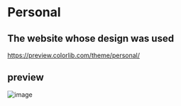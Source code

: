 # Personal
## The website whose design was used
https://preview.colorlib.com/theme/personal/ 


## preview
![image](https://github.com/mohammadrz1/Personal/assets/127238863/88257ae4-945a-4679-8126-c84f40b7dd89)

